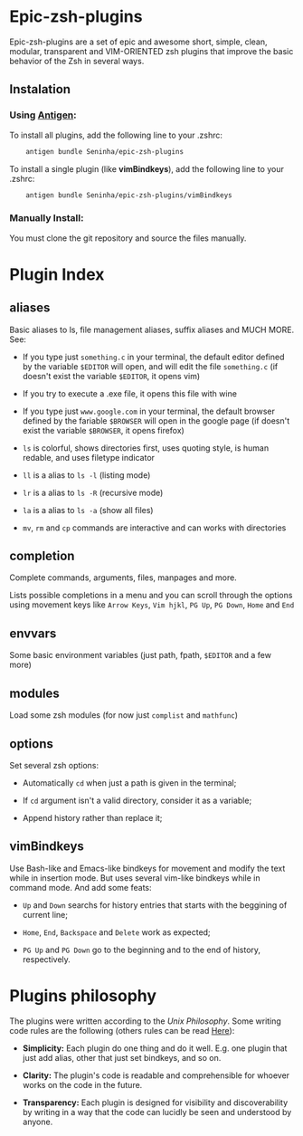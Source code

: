 Epic-zsh-plugins
================================================================================

Epic-zsh-plugins are a set of epic and awesome short, simple, clean, modular,
transparent and VIM-ORIENTED zsh plugins that improve the basic behavior of the
Zsh in several ways.


Instalation
-----------


### Using [Antigen][]:
[Antigen]: https://github.com/zsh-users/antigen

To install all plugins, add the following line to your .zshrc:

``` zsh
	antigen bundle Seninha/epic-zsh-plugins
```

To install a single plugin (like **vimBindkeys**), add the following line to
your .zshrc:

``` zsh
	antigen bundle Seninha/epic-zsh-plugins/vimBindkeys
```


### Manually Install:

You must clone the git repository and source the files manually.


Plugin Index
================================================================================

aliases
-------

Basic aliases to ls, file management aliases, suffix aliases and MUCH MORE. See:

* If you type just `something.c` in your terminal, the default editor
  defined by the variable `$EDITOR` will open, and will edit the file
  `something.c` (if doesn't exist the variable `$EDITOR`, it opens vim)

* If you try to execute a .exe file, it opens this file with wine

* If you type just `www.google.com` in your terminal, the default browser
  defined by the fariable `$BROWSER` will open in the google page (if
  doesn't exist the variable `$BROWSER`, it opens firefox)

* `ls` is colorful, shows directories first, uses quoting style, is human
  redable, and uses filetype indicator

* `ll` is a alias to `ls -l` (listing mode)

* `lr` is a alias to `ls -R` (recursive mode)

* `la` is a alias to `ls -a` (show all files)

* `mv`, `rm` and `cp` commands are interactive and can works with directories


completion
----------

Complete commands, arguments, files, manpages and more.

Lists possible completions in a menu and you can scroll through the options
using movement keys like `Arrow Keys`, `Vim hjkl`, `PG Up`, `PG Down`, `Home`
and `End`


envvars
-------

Some basic environment variables (just path, fpath, `$EDITOR` and a few more)


modules
-------

Load some zsh modules (for now just `complist` and `mathfunc`)


options
-------

Set several zsh options:

- Automatically `cd` when just a path is given in the terminal;

- If `cd` argument isn't a valid directory, consider it as a variable;

- Append history rather than replace it;


vimBindkeys
-----------

Use Bash-like and Emacs-like bindkeys for movement and modify the text while in insertion
mode. But uses several vim-like bindkeys while in command mode. And add some feats:

- `Up` and `Down` searchs for history entries that starts with the beggining of current line;

- `Home`, `End`, `Backspace` and `Delete` work as expected;

- `PG Up` and `PG Down` go to the beginning and to the end of history, respectively.


Plugins philosophy
================================================================================

The plugins were written according to the *Unix Philosophy*. Some writing code rules
are the following (others rules can be read [Here][Unix]):

- **Simplicity:** Each plugin do one thing and do it well. E.g. one plugin that just
  add alias, other that just set bindkeys, and so on.

- **Clarity:** The plugin's code is readable and comprehensible for whoever works on
  the code in the future.

- **Transparency:** Each plugin is designed for visibility and discoverability by
  writing in a way that the code can lucidly be seen and understood by anyone.

[Unix]: https://en.wikipedia.org/wiki/Unix_philosophy
